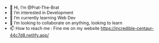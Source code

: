 - 👋 Hi, I’m @Prat-The-Brat
- 👀 I’m interested in Development
- 🌱 I’m currently learning Web Dev
- 💞️ I’m looking to collaborate on anything, looking to learn
- 📫 How to reach me : Fine me on my website https://incredible-centaur-44c7d8.netlify.app/

<!---
Prat-The-Brat/Prat-The-Brat is a ✨ special ✨ repository because its `README.md` (this file) appears on your GitHub profile.
You can click the Preview link to take a look at your changes.
--->
